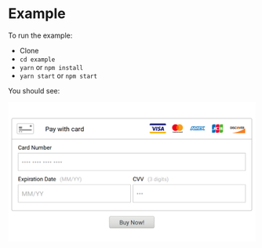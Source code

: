 # Example

To run the example:

- Clone
- `cd example`
- `yarn` or `npm install`
- `yarn start` or `npm start`

You should see:

![example](index.png)
